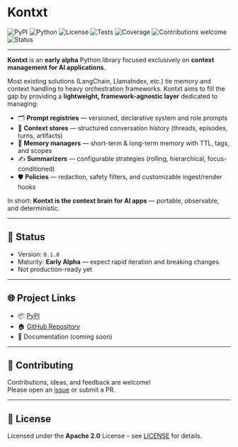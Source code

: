 # Kontxt

![PyPI](https://img.shields.io/pypi/v/kontxt?color=blue)
![Python](https://img.shields.io/pypi/pyversions/kontxt)
![License](https://img.shields.io/github/license/raiselab-ai/kontxt)
![Tests](https://img.shields.io/github/actions/workflow/status/raiselab-ai/kontxt/ci.yml?label=tests)
![Coverage](https://img.shields.io/codecov/c/github/raiselab-ai/kontxt)
![Contributions welcome](https://img.shields.io/badge/contributions-welcome-brightgreen.svg)
![Status](https://img.shields.io/badge/status-early%20alpha-orange)

---

**Kontxt** is an **early alpha** Python library focused exclusively on **context management for AI applications**.  

Most existing solutions (LangChain, LlamaIndex, etc.) tie memory and context handling to heavy orchestration frameworks. Kontxt aims to fill the gap by providing a **lightweight, framework-agnostic layer** dedicated to managing:

- 🗂 **Prompt registries** — versioned, declarative system and role prompts  
- 🧠 **Context stores** — structured conversation history (threads, episodes, turns, artifacts)  
- 💾 **Memory managers** — short-term & long-term memory with TTL, tags, and scopes  
- ✍️ **Summarizers** — configurable strategies (rolling, hierarchical, focus-conditioned)  
- 🛡 **Policies** — redaction, safety filters, and customizable ingest/render hooks  

In short: **Kontxt is the context brain for AI apps** — portable, observable, and deterministic.

---

## 🚧 Status

- Version: `0.1.0`  
- Maturity: **Early Alpha** — expect rapid iteration and breaking changes  
- Not production-ready yet

---

## 🌐 Project Links

- 📦 [PyPI](https://pypi.org/project/kontxt/)  
- 🏠 [GitHub Repository](https://github.com/raiselab-ai/kontxt)  
- 📖 Documentation (coming soon)  

---

## 🤝 Contributing

Contributions, ideas, and feedback are welcome!  
Please open an [issue](https://github.com/raiselab-ai/kontxt/issues) or submit a PR.  

---

## 📜 License

Licensed under the **Apache 2.0** License – see [LICENSE](LICENSE) for details.
